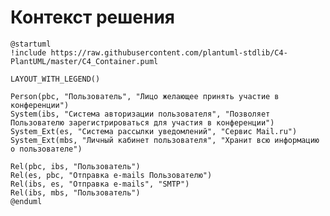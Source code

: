 # Контекст решения
<!-- Окружение системы (роли, участники, внешние системы) и связи системы с ним. Диаграмма контекста C4 и текстовое описание. 
Подробнее: https://confluence.mts.ru/pages/viewpage.action?pageId=375783261
-->
```plantuml
@startuml
!include https://raw.githubusercontent.com/plantuml-stdlib/C4-PlantUML/master/C4_Container.puml

LAYOUT_WITH_LEGEND()

Person(pbc, "Пользователь", "Лицо желающее принять участие в конференции")
System(ibs, "Система авторизации пользователя", "Позволяет Пользователю зарегистрироваться для участия в конференции")
System_Ext(es, "Система рассылки уведомлений", "Сервис Mail.ru")
System_Ext(mbs, "Личный кабинет пользователя", "Хранит всю информацию о пользователе")

Rel(pbc, ibs, "Пользователь")
Rel(es, pbc, "Отправка e-mails Пользователю")
Rel(ibs, es, "Отправка e-mails", "SMTP")
Rel(ibs, mbs, "Пользователь")
@enduml
```
